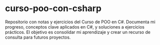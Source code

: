 # curso-poo-con-csharp
Repositorio con notas y ejercicios del Curso de POO en C#. Documenta mi progreso, conceptos clave aplicados en C#, y soluciones a ejercicios prácticos. El objetivo es consolidar mi aprendizaje y crear un recurso de consulta para futuros proyectos.
